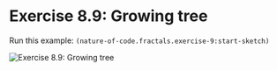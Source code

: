 # Exercise 8.9: Growing tree

Run this example: `(nature-of-code.fractals.exercise-9:start-sketch)`

![Exercise 8.9: Growing tree](https://raw.githubusercontent.com/mark-gerarts/nature-of-code/master/screenshots/Exercise%208.9%3A%20Growing%20tree.gif "Unfortunately, the frame rate of the gif isn't high enough :(")

